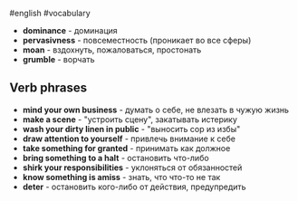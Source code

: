 #english #vocabulary 
- **dominance** - доминация
- **pervasivness** - повсеместность (проникает во все сферы)
- **moan** - вздохнуть, пожаловаться, простонать
- **grumble** - ворчать

## Verb phrases
- **mind your own business** - думать о себе, не влезать в чужую жизнь
- **make a scene** - "устроить сцену", закатывать истерику
- **wash your dirty linen in public** - "выносить сор из избы"
- **draw attention to yourself** - привлечь внимание к себе
- **take something for granted** - принимать как должное
- **bring something to a halt** - остановить что-либо
- **shirk your responsibilities** - уклоняться от обязанностей
- **know something is amiss** - знать, что что-то не так
- **deter** - остановить кого-либо от действия, предупредить